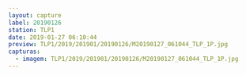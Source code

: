 ```yaml
---
layout: capture
label: 20190126
station: TLP1
date: 2019-01-27 06:10:44
preview: TLP1/2019/201901/20190126/M20190127_061044_TLP_1P.jpg
capturas:
  - imagem: TLP1/2019/201901/20190126/M20190127_061044_TLP_1P.jpg
---
```


